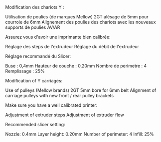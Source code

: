 Modification des chariots Y :

Utilisation de poulies (de marques Mellow) 2GT alésage de 5mm pour courroie de 6mm 
Alignement des poulies des chariots avec les nouveaux supports de poulies AV/AR


Assurez vous d'avoir une imprimante bien calibrée:

Réglage des steps de l'extrudeur
Réglage du débit de l'extrudeur

Réglage recommandé du Slicer:

Buse : 0,4mm
Hauteur de couche : 0,20mm
Nombre de perimetre : 4
Remplissage : 25%


Modification of Y carriages:

Use of pulleys (Mellow brands) 2GT 5mm bore for 6mm belt
Alignment of carriage pulleys with new front / rear pulley brackets

Make sure you have a well calibrated printer:

Adjustment of extruder steps
Adjustment of extruder flow

Recommended slicer setting:

Nozzle: 0.4mm
Layer height: 0.20mm
Number of perimeter: 4
Infill: 25%